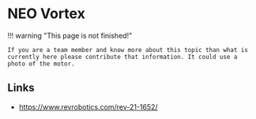 # NEO Vortex

!!! warning "This page is not finished!"

    If you are a team member and know more about this topic than what is currently here please contribute that information. It could use a photo of the motor.

## Links

- <https://www.revrobotics.com/rev-21-1652/>

